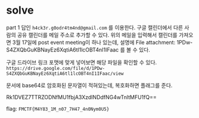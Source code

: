 # solve
part 1 답인 `h4ck3r.g0odr4tm4nd@gmail.com` 를 이용한다. 
구글 캘린더에서 다른 사람의 공유 캘린더를 메일 주소로 추가할 수 있다. 
위의 메일을 입력해서 캘린더를 가져오면 3월 17일에 post event meeting이 하나 있는데, 설명에 File attachment: 1PDw-S4ZXQbGuKBNayEz6XqtiA6tl1lcOBT4nI1IFaac 를 볼 수 있다. 

구글 드라이브 링크 포맷에 맞게 넣어보면 해당 파일을 확인할 수 있다. 
`https://drive.google.com/file/d/1PDw-S4ZXQbGuKBNayEz6XqtiA6tl1lcOBT4nI1IFaac/view`

문서에 base64로 암호화된 문자열이 적혀있는데, 복호화하면 플래그를 준다. 

Rk1DVEZ7TTRZODNfMU1fbjA3XzdINDdfNG4wTnltMFU1fQ==

flag: `FMCTF{M4Y83_1M_n07_7H47_4n0Nym0U5}`
